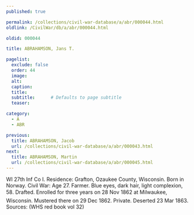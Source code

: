```yaml
---
published: true

permalink: /collections/civil-war-database/a/abr/000044.html
oldlink: /CivilWar/db/a/abr/000044.html

oldid: 000044

title: ABRAHAMSON, Jans T.

pagelist:
  exclude: false
  order: 44
  image: 
  alt:
  caption:
  title:
  subtitle:      # Defaults to page subtitle
  teaser:

category: 
  - A 
  - ABR

previous:
  title: ABRAHAMSON, Jacob
  url: /collections/civil-war-database/a/abr/000043.html  
next:
  title: ABRAHAMSON, Martin
  url: /collections/civil-war-database/a/abr/000045.html   
---
```

WI 27th Inf Co I. Residence: Grafton, Ozaukee County, Wisconsin. Born in Norway. Civil War: Age 27. Farmer. Blue eyes, dark hair, light complexion, 5&#146;8&#148;. Drafted. Enrolled for three years on 28 Nov 1862 at Milwaukee, Wisconsin. Mustered there on 29 Dec 1862. Private. Deserted 23 Mar 1863. Sources: (WHS red book vol 32)